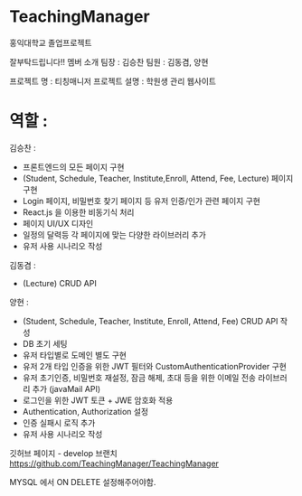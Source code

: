 # TeachingManager
홍익대학교 졸업프로젝트

잘부탁드립니다!!
멤버 소개
팀장 : 김승찬
팀원 : 김동겸, 양현

프로젝트 명 :  티칭매니저
프로젝트 설명 : 학원생 관리 웹사이트

# 역할 :

김승찬 : 
- 프론트엔드의 모든 페이지 구현
- (Student, Schedule, Teacher, Institute,Enroll, Attend, Fee, Lecture) 페이지 구현
- Login 페이지, 비밀번호 찾기 페이지 등 유저 인증/인가 관련 페이지 구현
- React.js 을 이용한 비동기식 처리
- 페이지 UI/UX 디자인
- 일정의 달력등 각 페이지에 맞는 다양한 라이브러리 추가
- 유저 사용 시나리오 작성


김동겸 : 
- (Lecture) CRUD API 


양현 : 
- (Student, Schedule, Teacher, Institute, Enroll, Attend, Fee) CRUD API 작성
- DB 초기 세팅
- 유저 타입별로 도메인 별도 구현
- 유저 2개 타입 인증을 위한  JWT 필터와 CustomAuthenticationProvider 구현
- 유저 초기인증, 비밀번호 재설정, 잠금 해제, 초대 등을 위한 이메일 전송 라이브러리 추가 (javaMail API)
- 로그인을 위한 JWT 토큰 +  JWE 암호화 적용
- Authentication, Authorization 설정
- 인증 실패시 로직 추가
- 유저 사용 시나리오 작성



깃허브 페이지 - develop 브랜치
https://github.com/TeachingManager/TeachingManager


MYSQL 에서 ON DELETE 설정해주어야함.
